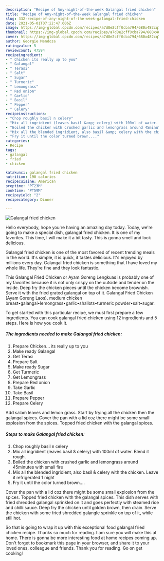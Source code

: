 ```yaml
---
description: "Recipe of Any-night-of-the-week Galangal fried chicken"
title: "Recipe of Any-night-of-the-week Galangal fried chicken"
slug: 332-recipe-of-any-night-of-the-week-galangal-fried-chicken
date: 2021-05-01T07:22:47.606Z
image: https://img-global.cpcdn.com/recipes/a7d8e2cff0cba794/680x482cq70/galangal-fried-chicken-recipe-main-photo.jpg
thumbnail: https://img-global.cpcdn.com/recipes/a7d8e2cff0cba794/680x482cq70/galangal-fried-chicken-recipe-main-photo.jpg
cover: https://img-global.cpcdn.com/recipes/a7d8e2cff0cba794/680x482cq70/galangal-fried-chicken-recipe-main-photo.jpg
author: Georgie Mendoza
ratingvalue: 5
reviewcount: 47594
recipeingredient:
- " Chicken its really up to you"
- " Galangal"
- " Terasi"
- " Salt"
- " Sugar"
- " Turmeric"
- " Lemongrass"
- " Red onion"
- " Garlic"
- " Basil"
- " Pepper"
- " Celery"
recipeinstructions:
- "Chop roughly basil n celery"
- "Mix all ingridient (leaves basil &amp; celery) with 100ml of water. Blend it rough."
- "Boiled the chicken with crushed garlic and lemongrass around 45minutes with small fire"
- "Mix all the blended ingridient, also basil &amp; celery with the chicken. Leave it refrigerated 1 night"
- "Fry it until the color turned brown...."
categories:
- Recipe
tags:
- galangal
- fried
- chicken

katakunci: galangal fried chicken 
nutrition: 190 calories
recipecuisine: American
preptime: "PT23M"
cooktime: "PT59M"
recipeyield: "2"
recipecategory: Dinner

---
```



![Galangal fried chicken](https://img-global.cpcdn.com/recipes/a7d8e2cff0cba794/680x482cq70/galangal-fried-chicken-recipe-main-photo.jpg)

Hello everybody, hope you're having an amazing day today. Today, we're going to make a special dish, galangal fried chicken. It is one of my favorites. This time, I will make it a bit tasty. This is gonna smell and look delicious.

Galangal fried chicken is one of the most favored of recent trending meals in the world. It's simple, it is quick, it tastes delicious. It's enjoyed by millions every day. Galangal fried chicken is something that I have loved my whole life. They're fine and they look fantastic.

This Galangal Fried Chicken or Ayam Goreng Lengkuas is probably one of my favorites because it is not only crispy on the outside and tender on the inside. Deep fry the chicken pieces until the chicken become brownish. Serve it with the fried grated galangal on top of it. Galangal Fried Chicken (Ayam Goreng Laos). medium chicken breast•galangal•lemongrass•garlic•shallots•turmeric powder•salt•sugar.


To get started with this particular recipe, we must first prepare a few ingredients. You can cook galangal fried chicken using 12 ingredients and 5 steps. Here is how you cook it.

<!--inarticleads1-->

##### The ingredients needed to make Galangal fried chicken:

1. Prepare  Chicken... its really up to you
1. Make ready  Galangal
1. Get  Terasi
1. Prepare  Salt
1. Make ready  Sugar
1. Get  Turmeric
1. Get  Lemongrass
1. Prepare  Red onion
1. Take  Garlic
1. Take  Basil
1. Prepare  Pepper
1. Prepare  Celery


Add salam leaves and lemon grass. Start by frying all the chicken then the galangal spices. Cover the pan with a lid coz there might be some small explosion from the spices. Topped fried chicken with the galangal spices. 

<!--inarticleads2-->

##### Steps to make Galangal fried chicken:

1. Chop roughly basil n celery
1. Mix all ingridient (leaves basil &amp; celery) with 100ml of water. Blend it rough.
1. Boiled the chicken with crushed garlic and lemongrass around 45minutes with small fire
1. Mix all the blended ingridient, also basil &amp; celery with the chicken. Leave it refrigerated 1 night
1. Fry it until the color turned brown....


Cover the pan with a lid coz there might be some small explosion from the spices. Topped fried chicken with the galangal spices. This dish serves with fried shredded galangal sprinkled on it and goes perfectly with steamed rice and chilli sauce. Deep fry the chicken until golden brown, then drain. Serve the chicken with some fried shredded galangle sprinkle on top of it, while still hot. 

So that is going to wrap it up with this exceptional food galangal fried chicken recipe. Thanks so much for reading. I am sure you will make this at home. There is gonna be more interesting food at home recipes coming up. Don't forget to bookmark this page in your browser, and share it to your loved ones, colleague and friends. Thank you for reading. Go on get cooking!
